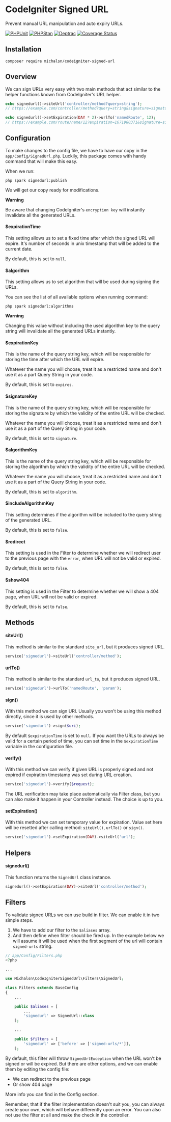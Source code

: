 # CodeIgniter Signed URL

Prevent manual URL manipulation and auto expiry URLs.

[![PHPUnit](https://github.com/michalsn/codeigniter-signed-url/actions/workflows/phpunit.yml/badge.svg)](https://github.com/michalsn/codeigniter-htmx/actions/workflows/phpunit.yml)
[![PHPStan](https://github.com/michalsn/codeigniter-signed-url/actions/workflows/phpstan.yml/badge.svg)](https://github.com/michalsn/codeigniter-htmx/actions/workflows/phpstan.yml)
[![Deptrac](https://github.com/michalsn/codeigniter-signed-url/actions/workflows/deptrac.yml/badge.svg)](https://github.com/michalsn/codeigniter-htmx/actions/workflows/deptrac.yml)
[![Coverage Status](https://coveralls.io/repos/github/michalsn/codeigniter-signed-url/badge.svg?branch=develop)](https://coveralls.io/github/michalsn/codeigniter-htmx?branch=develop)


## Installation

    composer require michalsn/codeigniter-signed-url

## Overview

We can sign URLs very easy with two main methods that act similar to the helper functions known from CodeIgniter's URL helper.

```php
echo signedurl()->siteUrl('controller/method?query=string');
// https://example.com/controller/method?query=string&signature=signature-goes-here
```

```php
echo signedurl()->setExpiration(DAY * 2)->urlTo('namedRoute', 12);
// https://example.com/route/name/12?expiration=1671980371&signature=signature-goes-here
```

## Configuration

To make changes to the config file, we have to have our copy in the `app/Config/SignedUrl.php`. Luckily, this package comes with handy command that will make this easy.

When we run:

    php spark signedurl:publish

We will get our copy ready for modifications.

**Warning**

Be aware that changing CodeIgniter's `encryption key` will instantly invalidate all the generated URLs.

#### $expirationTime

This setting allows us to set a fixed time after which the signed URL will expire.
It's number of seconds in unix timestamp that will be added to the current date.

By default, this is set to `null`.

#### $algorithm

This setting allows us to set algorithm that will be used during signing the URLs.

You can see the list of all available options when running command:

    php spark signedurl:algorithms

**Warning**

Changing this value without including the used algorithm key to the query string will invalidate all the generated URLs instantly.

#### $expirationKey

This is the name of the query string key, which will be responsible for storing the time after which the URL will expire.

Whatever the name you will choose, treat it as a restricted name and don't use it as a part Query String in your code.

By default, this is set to `expires`.

#### $signatureKey

This is the name of the query string key, which will be responsible for storing the signature by which the validity of the entire URL will be checked.

Whatever the name you will choose, treat it as a restricted name and don't use it as a part of the Query String in your code.

By default, this is set to `signature`.

#### $algorithmKey

This is the name of the query string key, which will be responsible for storing the algorithm by which the validity of the entire URL will be checked.

Whatever the name you will choose, treat it as a restricted name and don't use it as a part of the Query String in your code.

By default, this is set to `algorithm`.

#### $includeAlgorithmKey

This setting determines if the algorithm will be included to the query string of the generated URL.

By default, this is set to `false`.

#### $redirect

This setting is used in the Filter to determine whether we will redirect user to the previous page with the `error`, when URL will not be valid or expired.

By default, this is set to `false`.

#### $show404

This setting is used in the Filter to determine whether we will show a 404 page, when URL will not be valid or expired.

By default, this is set to `false`.

## Methods

#### siteUrl()

This method is similar to the standard `site_url`, but it produces signed URL.

```php
service('signedurl')->siteUrl('controller/method');
```

#### urlTo()

This method is similar to the standard `url_to`, but it produces signed URL.

```php
service('signedurl')->urlTo('namedRoute', 'param');
```

#### sign()

With this method we can sign URI. Usually you won't be using this method directly, since it is used by other methods.

```php
service('signedurl')->sign($uri);
```

By default `$expirationTime` is set to `null`. If you want the URLs to always be valid for a certain period of time, you can set time in the `$expirationTime` variable in the configuration file.

#### verify()

With this method we can verify if given URL is properly signed and not expired if expiration timestamp was set during URL creation.

```php
service('signedurl')->verify($request);
```

The URL verification may take place automatically via Filter class, but you can also make it happen in your Controller instead. The choice is up to you.

#### setExpiration()

With this method we can set temporary value for expiration. Value set here will be resetted after calling method: `siteUrl()`, `urlTo()` or `sign()`.

```php
service('signedurl')->setExpiration(DAY)->siteUrl('url');
```

## Helpers

#### signedurl()

This function returns the `SignedUrl` class instance.

```php
signedurl()->setExpiration(DAY)->siteUrl('controller/method');
```

## Filters

To validate signed URLs we can use build in filter. We can enable it in two simple steps.

1. We have to add our filter to the `$aliases` array.
2. And then define when filter should be fired up. In the example below we will assume it will be used when the first segment of the url will contain `signed-urls` string.

```php
// app/Config/Filters.php
<?php

...

use Michalsn\CodeIgniterSignedUrl\Filters\SignedUrl;

class Filters extends BaseConfig
{
    ...

    public $aliases = [
        ...
        'signedurl' => SignedUrl::class
    ];

    ...

    public $filters = [
        'signedurl' => ['before' => ['signed-urls/*']],
    ];
```

By default, this filter will throw `SignedUrlException` when the URL won't be signed or will be expired. But there are other options, and we can enable them by editing the config file:

* We can redirect to the previous page
* Or show 404 page

More info you can find in the Config section.

Remember, that if the filter implementation doesn't suit you, you can always create your own, which will behave differently upon an error. You can also not use the filter at all and make the check in the controller.
